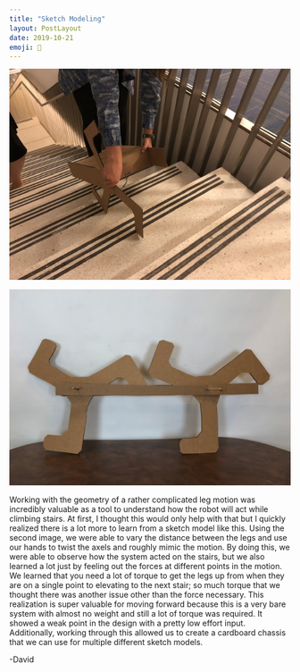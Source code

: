 ```yaml
---
title: "Sketch Modeling"
layout: PostLayout
date: 2019-10-21
emoji: 🎫
---
```


![sketchmodel2.jpg](./sketchmodel2.jpg)

![sketchmodel1.jpg](./sketchmodel1.jpg)

Working with the geometry of a rather complicated leg motion was incredibly valuable as a tool to understand how the robot will act while climbing stairs. At first, I thought this would only help with that but I quickly realized there is a lot more to learn from a sketch model like this. Using the second image, we were able to vary the distance between the legs and use our hands to twist the axels and roughly mimic the motion. By doing this, we were able to observe how the system acted on the stairs, but we also learned a lot just by feeling out the forces at different points in the motion. We learned that you need a lot of torque to get the legs up from when they are on a single point to elevating to the next stair; so much torque that we thought there was another issue other than the force necessary. This realization is super valuable for moving forward because this is a very bare system with almost no weight and still a lot of torque was required. It showed a weak point in the design with a pretty low effort input. Additionally, working through this allowed us to create a cardboard chassis that we can use for multiple different sketch models.

-David